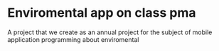 # Enviromental app on class pma
A project that we create as an annual project for the subject of mobile application programming about enviromental
